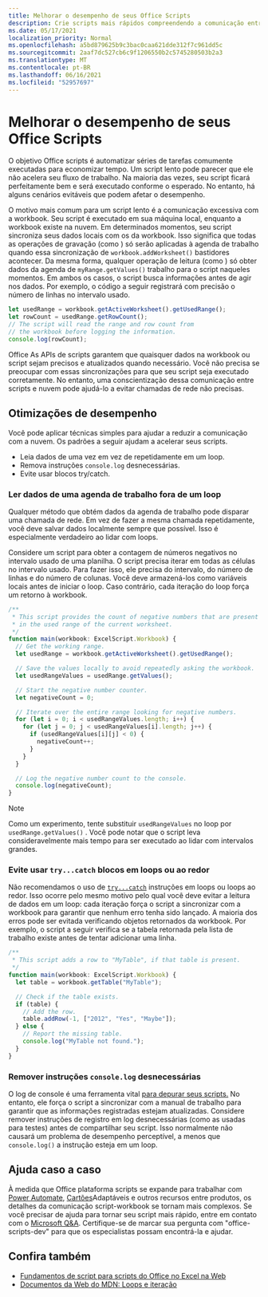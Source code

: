 ```yaml
---
title: Melhorar o desempenho de seus Office Scripts
description: Crie scripts mais rápidos compreendendo a comunicação entre a Excel de trabalho e seu script.
ms.date: 05/17/2021
localization_priority: Normal
ms.openlocfilehash: a5bd879625b9c3bac0caa621dde312f7c961dd5c
ms.sourcegitcommit: 2aaf7dc527cb6c9f1206550b2c5745280503b2a3
ms.translationtype: MT
ms.contentlocale: pt-BR
ms.lasthandoff: 06/16/2021
ms.locfileid: "52957697"
---
```

# <a name="improve-the-performance-of-your-office-scripts"></a>Melhorar o desempenho de seus Office Scripts

O objetivo Office scripts é automatizar séries de tarefas comumente executadas para economizar tempo. Um script lento pode parecer que ele não acelera seu fluxo de trabalho. Na maioria das vezes, seu script ficará perfeitamente bem e será executado conforme o esperado. No entanto, há alguns cenários evitáveis que podem afetar o desempenho.

O motivo mais comum para um script lento é a comunicação excessiva com a workbook. Seu script é executado em sua máquina local, enquanto a workbook existe na nuvem. Em determinados momentos, seu script sincroniza seus dados locais com os da workbook. Isso significa que todas as operações de gravação (como ) só serão aplicadas à agenda de trabalho quando essa sincronização de `workbook.addWorksheet()` bastidores acontecer. Da mesma forma, qualquer operação de leitura (como ) só obter dados da agenda de `myRange.getValues()` trabalho para o script naqueles momentos. Em ambos os casos, o script busca informações antes de agir nos dados. Por exemplo, o código a seguir registrará com precisão o número de linhas no intervalo usado.

```TypeScript
let usedRange = workbook.getActiveWorksheet().getUsedRange();
let rowCount = usedRange.getRowCount();
// The script will read the range and row count from
// the workbook before logging the information.
console.log(rowCount);
```

Office As APIs de scripts garantem que quaisquer dados na workbook ou script sejam precisos e atualizados quando necessário. Você não precisa se preocupar com essas sincronizações para que seu script seja executado corretamente. No entanto, uma conscientização dessa comunicação entre scripts e nuvem pode ajudá-lo a evitar chamadas de rede não precisas.

## <a name="performance-optimizations"></a>Otimizações de desempenho

Você pode aplicar técnicas simples para ajudar a reduzir a comunicação com a nuvem. Os padrões a seguir ajudam a acelerar seus scripts.

- Leia dados de uma vez em vez de repetidamente em um loop.
- Remova instruções `console.log` desnecessárias.
- Evite usar blocos try/catch.

### <a name="read-workbook-data-outside-of-a-loop"></a>Ler dados de uma agenda de trabalho fora de um loop

Qualquer método que obtém dados da agenda de trabalho pode disparar uma chamada de rede. Em vez de fazer a mesma chamada repetidamente, você deve salvar dados localmente sempre que possível. Isso é especialmente verdadeiro ao lidar com loops.

Considere um script para obter a contagem de números negativos no intervalo usado de uma planilha. O script precisa iterar em todas as células no intervalo usado. Para fazer isso, ele precisa do intervalo, do número de linhas e do número de colunas. Você deve armazená-los como variáveis locais antes de iniciar o loop. Caso contrário, cada iteração do loop força um retorno à workbook.

```TypeScript
/**
 * This script provides the count of negative numbers that are present
 * in the used range of the current worksheet.
 */
function main(workbook: ExcelScript.Workbook) {
  // Get the working range.
  let usedRange = workbook.getActiveWorksheet().getUsedRange();

  // Save the values locally to avoid repeatedly asking the workbook.
  let usedRangeValues = usedRange.getValues();

  // Start the negative number counter.
  let negativeCount = 0;

  // Iterate over the entire range looking for negative numbers.
  for (let i = 0; i < usedRangeValues.length; i++) {
    for (let j = 0; j < usedRangeValues[i].length; j++) {
      if (usedRangeValues[i][j] < 0) {
        negativeCount++;
      }
    }
  }

  // Log the negative number count to the console.
  console.log(negativeCount);
}
```

> [!NOTE]
> Como um experimento, tente substituir `usedRangeValues` no loop por `usedRange.getValues()` . Você pode notar que o script leva consideravelmente mais tempo para ser executado ao lidar com intervalos grandes.

### <a name="avoid-using-trycatch-blocks-in-or-surrounding-loops"></a>Evite usar `try...catch` blocos em loops ou ao redor

Não recomendamos o uso de [`try...catch`](https://developer.mozilla.org/docs/Web/JavaScript/Reference/Statements/try...catch) instruções em loops ou loops ao redor. Isso ocorre pelo mesmo motivo pelo qual você deve evitar a leitura de dados em um loop: cada iteração força o script a sincronizar com a workbook para garantir que nenhum erro tenha sido lançado. A maioria dos erros pode ser evitada verificando objetos retornados da workbook. Por exemplo, o script a seguir verifica se a tabela retornada pela lista de trabalho existe antes de tentar adicionar uma linha.

```TypeScript
/**
 * This script adds a row to "MyTable", if that table is present.
 */
function main(workbook: ExcelScript.Workbook) {
  let table = workbook.getTable("MyTable");

  // Check if the table exists.
  if (table) {
    // Add the row.
    table.addRow(-1, ["2012", "Yes", "Maybe"]);
  } else {
    // Report the missing table.
    console.log("MyTable not found.");
  }
}
```

### <a name="remove-unnecessary-consolelog-statements"></a>Remover instruções `console.log` desnecessárias

O log de console é uma ferramenta vital [para depurar seus scripts.](../testing/troubleshooting.md) No entanto, ele força o script a sincronizar com a manual de trabalho para garantir que as informações registradas estejam atualizadas. Considere remover instruções de registro em log desnecessárias (como as usadas para testes) antes de compartilhar seu script. Isso normalmente não causará um problema de desempenho perceptível, a menos que `console.log()` a instrução esteja em um loop.

## <a name="case-by-case-help"></a>Ajuda caso a caso

À medida que Office plataforma scripts se expande para trabalhar com [Power Automate,](https://flow.microsoft.com/) [Cartões](/adaptive-cards)Adaptáveis e outros recursos entre produtos, os detalhes da comunicação script-workbook se tornam mais complexos. Se você precisar de ajuda para tornar seu script mais rápido, entre em contato com o [Microsoft Q&A](/answers/topics/office-scripts-excel-dev.html). Certifique-se de marcar sua pergunta com "office-scripts-dev" para que os especialistas possam encontrá-la e ajudar.

## <a name="see-also"></a>Confira também

- [Fundamentos de script para scripts do Office no Excel na Web](scripting-fundamentals.md)
- [Documentos da Web do MDN: Loops e iteração](https://developer.mozilla.org/docs/Web/JavaScript/Guide/Loops_and_iteration)
